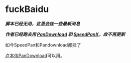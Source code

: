 # fuckBaidu

___脚本已经无用，这里会挂一些最新消息___

___作者已经跑去用 [PanDownload](https://www.pandownload.com) 和 [SpeedPanX](https://www.supanx.com/)，故不再更新___


如今SpeedPan和Pandownload都挂了

[卢本伟PanDownload](https://kurukurumi.tk/)可以用。
